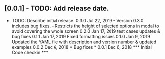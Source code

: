 ## [0.0.1] - TODO: Add release date.

* TODO: Describe initial release.
0.3.0   Jul 22, 2019 - Version 0.3.0 includes bug fixes.
                     - Restricts the height of selected options in modal to avoid covering the whole screen
0.2.0	Jan 17, 2019 test cases updates & bug fixes
0.1.1	Jan 17, 2019 Fixed formatting issues
0.1.0	Jan 9, 2019	 Updated the YAML file with description and version number & updated examples
0.0.2	Dec 6, 2018	 * Bug fixes *
0.0.1	Dec 6, 2018	 *** Initial Code checkin ***